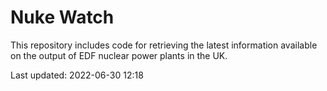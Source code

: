 # Nuke Watch

This repository includes code for retrieving the latest information available on the output of EDF nuclear power plants in the UK.

Last updated: 2022-06-30 12:18